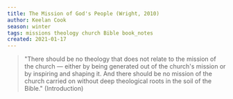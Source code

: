 ```yaml
---
title: The Mission of God's People (Wright, 2010)
author: Keelan Cook
season: winter
tags: missions theology church Bible book_notes
created: 2021-01-17
---
```


>"There should be no theology that does not relate to the mission of the church — either by being generated out of the church's mission or by inspiring and shaping it. And there should be no mission of the church carried on without deep theological roots in the soil of the Bible." (Introduction)




